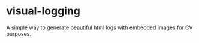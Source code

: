visual-logging
==============

A simple way to generate beautiful html logs with embedded images for CV purposes.
